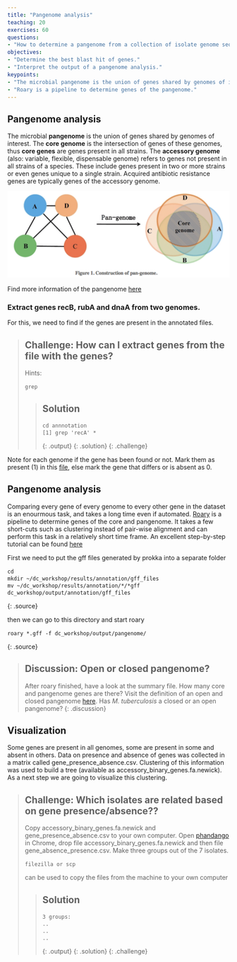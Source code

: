 ```yaml
---
title: "Pangenome analysis"
teaching: 20
exercises: 60
questions:
- "How to determine a pangenome from a collection of isolate genome sequences?"
objectives:
- "Determine the best blast hit of genes."
- "Interpret the output of a pangenome analysis."
keypoints:
- "The microbial pangenome is the union of genes shared by genomes of interest."
- "Roary is a pipeline to determine genes of the pangenome."
---
```




## Pangenome analysis

The microbial **pangenome** is the union of genes shared by genomes of interest. The **core genome** is the intersection of genes of these genomes, thus **core genes** are genes present in all strains. The **accessory genome** (also: variable, flexible, dispensable genome) refers to genes not present in all strains of a species. These include genes present in two or more strains or even genes unique to a single strain. Acquired antibiotic resistance genes are typically genes of the accessory genome.

![Pangenome](../fig/pan-genome-figure1-1024x398.png)


Find more information of the pangenome [here](http://www.metagenomics.wiki/pdf/definition/pangenome)

### Extract genes recB, rubA and dnaA from two genomes.

For this, we need to find if the genes are present in the annotated files.

> ## Challenge: How can I extract genes from the file with the genes?
>
> Hints:
> ~~~
> grep
> ~~~
> > ## Solution
> >
> > 
> > ~~~
> > cd annnotation
> > [1] grep 'recA' *
> > 
> > ~~~
> > {: .output}
> {: .solution}
{: .challenge}

Note for each genome if the gene has been found or not. Mark them as present (1) in this [file](https://docs.google.com/spreadsheets/d/1xjiliy_USyMwiyzEgWhpn8_109F7Z3jPM_f7Jp-lOb8/edit?usp=sharing), else mark the gene that differs or is absent as 0.


## Pangenome analysis

Comparing every gene of every genome to every other gene in the dataset is an enourmous task, and takes a long time even if automated. [Roary](https://sanger-pathogens.github.io/Roary/) is a pipeline to determine genes of the core and pangenome. It takes a few short-cuts such as clustering instead of pair-wise alignment and can perform this task in a relatively short time frame. An excellent step-by-step tutorial can be found [here](https://github.com/microgenomics/tutorials/blob/master/pangenome.md)

First we need to put the gff files generated by prokka into a separate folder

~~~
cd 
mkdir ~/dc_workshop/results/annotation/gff_files
mv ~/dc_workshop/results/annotation/*/*gff dc_workshop/output/annotation/gff_files
~~~
{: .source}

then we can go to this directory and start roary

~~~
roary *.gff -f dc_workshop/output/pangenome/
~~~
{: .source}



> ## Discussion: Open or closed pangenome?
> After roary finished, have a look at the summary file. How many core and pangenome genes are there? Visit the
> definition of an open and closed pangenome [here](http://www.metagenomics.wiki/pdf/definition/pangenome). 
> Has *M. tuberculosis* a closed or an open pangenome?
{: .discussion}


## Visualization

Some genes are present in all genomes, some are present in some and absent in others. Data on presence and absence of genes was collected in a matrix called gene_presence_absence.csv. Clustering of this information was used to build a tree (available as accessory_binary_genes.fa.newick). As a next step we are going to visualize this clustering.


> ## Challenge: Which isolates are related based on gene presence/absence??
>
> Copy accessory_binary_genes.fa.newick and gene_presence_absence.csv to your own computer. 
> Open [phandango](http://jameshadfield.github.io/phandango/) in Chrome, drop file accessory_binary_genes.fa.newick and
> then file gene_absence_presence.csv. Make three groups out of the 7 isolates.
> ~~~
> filezilla or scp
> ~~~
> can be used to copy the files from the machine to your own computer
> 
> > ## Solution
> >
> > 
> > ~~~
> > 3 groups:
> > ..
> > ..
> > ..
> > ~~~
> > {: .output}
> {: .solution}
{: .challenge}


